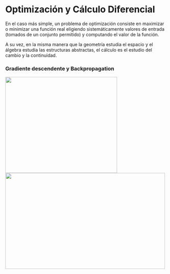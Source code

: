 # Optimización y Cálculo Diferencial
En el caso más simple, un problema de optimización consiste en maximizar o minimizar una función real eligiendo sistemáticamente valores de entrada (tomados de un conjunto permitido) y computando el valor de la función.

A su vez, en la misma manera que la geometría estudia el espacio y el álgebra estudia las estructuras abstractas, el cálculo es el estudio del cambio y la continuidad.
### Gradiente descendente y Backpropagation
<img src="https://github.com/pedro9olivares/Bourbaki/assets/61219691/d3a2f413-76c1-4b74-98d8-319fcc77c7b7" width="350" height="300"/>

<img src="https://github.com/pedro9olivares/Bourbaki/assets/61219691/a1774721-e31c-4d5b-b7da-d6fe603c62b7" width="500" height="300"/>


